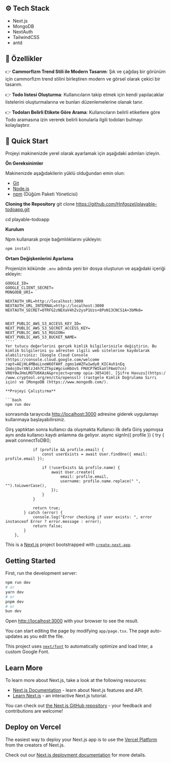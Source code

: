 ## <a name="tech-stack">⚙️ Tech Stack</a>

- Next.js
- MongoDB
- NextAuth
- TailwindCSS
- antd

## <a name="features">🔋 Özellikler</a>

👉 **Cammorfizm Trend Stili ile Modern Tasarım**: Şık ve çağdaş bir görünüm için cammorfizm trend stilini birleştiren modern ve görsel olarak çekici bir tasarım.

👉 **Todo listesi Oluşturma**: Kullanıcıların takip etmek için kendi yapılacaklar listelerini oluşturmalarına ve bunları düzenlemelerine olanak tanır.

👉 **Todoları Belirli Etikete Göre Arama**: Kullanıcıların belirli etiketlere göre Todo aramasına izin vererek belirli konularla ilgili todoları bulmayı kolaylaştırır.

## <a name="quick-start">🤸 Quick Start</a>

Projeyi makinenizde yerel olarak ayarlamak için aşağıdaki adımları izleyin.

**Ön Gereksinimler**

Makinenizde aşağıdakilerin yüklü olduğundan emin olun:

- [Git](https://git-scm.com/)
- [Node.js](https://nodejs.org/en)
- [npm](https://www.npmjs.com/) (Düğüm Paketi Yöneticisi)

**Cloning the Repository**
git clone https://github.com/Hnfgozel/playable-todoapp.git

cd playable-todoapp

**Kurulum**

Npm kullanarak proje bağımlılıklarını yükleyin:

```bash
npm install
```

**Ortam Değişkenlerini Ayarlama**

Projenizin kökünde `.env` adında yeni bir dosya oluşturun ve aşağıdaki içeriği ekleyin:


```env
GOOGLE_ID=
GOOGLE_CLIENT_SECRET=
MONGODB_URI=

NEXTAUTH_URL=http://localhost:3000
NEXTAUTH_URL_INTERNAL=http://localhost:3000
NEXTAUTH_SECRET=OTRFG2zNEXaV4hZv2ysP1Uzs+8PoN13CNCS1A+3bMk8=


NEXT_PUBLIC_AWS_S3_ACCESS_KEY_ID=
NEXT_PUBLIC_AWS_S3_SECRET_ACCESS_KEY=
NEXT_PUBLIC_AWS_S3_REGION=
NEXT_PUBLIC_AWS_S3_BUCKET_NAME=
''''
Yer tutucu değerlerini gerçek kimlik bilgilerinizle değiştirin. Bu kimlik bilgilerini şu adresten ilgili web sitelerine kaydolarak alabilirsiniz: [Google Cloud Console (https://console.cloud.google.com/welcome rapt=AEjHL4MBaLLneW6OfAHf_zgms1eWZFw1wdy0_KIC4uh1nEq 2m4ojOvrXNlzJ4h7CZTkpiWgcsoHbUvS FMdCP7WIkaVlPAeU7cn) VR6Y0wJHeLMOTU6KAzA&project=promp opia-385410), [Şifre Havuzu](https:/ /www.cryptool.org/en/cto/openssl) (rastgele Kimlik Doğrulama Sırrı için) ve [MongoDB (https://www.mongodb.com/).

**Projeyi Çalıştırma**

```bash
npm run dev
```

sonrasında tarayıcıda  [http://localhost:3000](http://localhost:3000) adresine giderek  uygulamayı kullanmaya başlayabilirsiniz.

Girş yaptıktan sonra kullanıcı da oluşmakta Kullanıcı ilk defa Giriş yapmışsa aynı anda kullanıcı kaydı anlamına da geliyor. 
   async signIn({ profile }) {
            try {
                await connectToDB();

                if (profile && profile.email) {
                    const userExists = await User.findOne({ email: profile.email });

                    if (!userExists && profile.name) {
                        await User.create({
                            email: profile.email,
                            username: profile.name.replace(" ", "").toLowerCase(),
                        });
                    }
                }

                return true;
            } catch (error) {
                console.log("Error checking if user exists: ", error instanceof Error ? error.message : error);
                return false;
            }
        },

This is a [Next.js](https://nextjs.org/) project bootstrapped with [`create-next-app`](https://github.com/vercel/next.js/tree/canary/packages/create-next-app).

## Getting Started

First, run the development server:

```bash
npm run dev
# or
yarn dev
# or
pnpm dev
# or
bun dev
```

Open [http://localhost:3000](http://localhost:3000) with your browser to see the result.

You can start editing the page by modifying `app/page.tsx`. The page auto-updates as you edit the file.

This project uses [`next/font`](https://nextjs.org/docs/basic-features/font-optimization) to automatically optimize and load Inter, a custom Google Font.

## Learn More

To learn more about Next.js, take a look at the following resources:

- [Next.js Documentation](https://nextjs.org/docs) - learn about Next.js features and API.
- [Learn Next.js](https://nextjs.org/learn) - an interactive Next.js tutorial.

You can check out [the Next.js GitHub repository](https://github.com/vercel/next.js/) - your feedback and contributions are welcome!

## Deploy on Vercel

The easiest way to deploy your Next.js app is to use the [Vercel Platform](https://vercel.com/new?utm_medium=default-template&filter=next.js&utm_source=create-next-app&utm_campaign=create-next-app-readme) from the creators of Next.js.

Check out our [Next.js deployment documentation](https://nextjs.org/docs/deployment) for more details.
